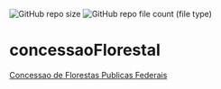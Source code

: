 ![GitHub repo size](https://img.shields.io/github/repo-size/rcDeveloping/concessaoFlorestal)
![GitHub repo file count (file type)](https://img.shields.io/github/directory-file-count/rcDeveloping/concessaoFlorestal)

# concessaoFlorestal
[Concessao de Florestas Publicas Federais](https://rcdeveloping.github.io/concessaoFlorestal/)
